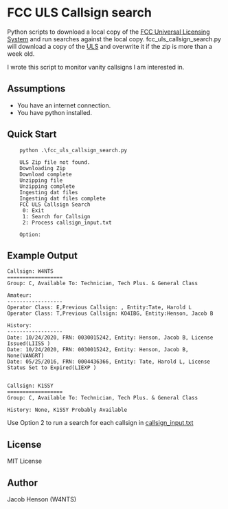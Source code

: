 FCC ULS Callsign search
=======================
Python scripts to download a local copy of the [FCC Universal Licensing System](https://www.fcc.gov/wireless/systems-utilities/universal-licensing-system) and run searches against the local copy.  fcc_uls_callsign_search.py will download a copy of the [ULS](https://www.fcc.gov/wireless/systems-utilities/universal-licensing-system) and overwrite it if the zip is more than a week old.

I wrote this script to monitor vanity callsigns I am interested in.


Assumptions
----------------------
* You have an internet connection.
* You have python installed.



Quick Start
----------------------

``` 
    python .\fcc_uls_callsign_search.py

    ULS Zip file not found.
    Downloading Zip
    Download complete
    Unzipping file
    Unzipping complete
    Ingesting dat files
    Ingesting dat files complete
    FCC ULS Callsign Search
     0: Exit
     1: Search for Callsign
     2: Process callsign_input.txt

    Option:

```
Example Output
----------------------
```
Callsign: W4NTS
==================
Group: C, Available To: Technician, Tech Plus. & General Class

Amateur:
------------------
Operator Class: E,Previous Callsign: , Entity:Tate, Harold L
Operator Class: T,Previous Callsign: KO4IBG, Entity:Henson, Jacob B

History:
------------------
Date: 10/24/2020, FRN: 0030015242, Entity: Henson, Jacob B, License Issued(LIISS )
Date: 10/24/2020, FRN: 0030015242, Entity: Henson, Jacob B, None(VANGRT)
Date: 05/25/2016, FRN: 0004436366, Entity: Tate, Harold L, License Status Set to Expired(LIEXP )


Callsign: K1SSY
==================
Group: C, Available To: Technician, Tech Plus. & General Class

History: None, K1SSY Probably Available

```

Use Option 2 to run a search for each callsign in [callsign_input.txt](callsign_input.txt)

License
----------------------
MIT License

Author
----------------------
Jacob Henson (W4NTS)